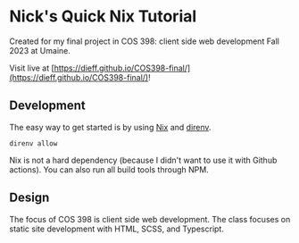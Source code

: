 # Nick's Quick Nix Tutorial

Created for my final project in COS 398: client side web development Fall 2023
at Umaine.

Visit live at [https://dieff.github.io/COS398-final/](https://dieff.github.io/COS398-final/)!

## Development

The easy way to get started is by using [Nix](https://nixos.org/) and [direnv](https://direnv.net/).

```
direnv allow
```

Nix is not a hard dependency (because I didn't want to use it with Github actions).
You can also run all build tools through NPM.

## Design

The focus of COS 398 is client side web development. The class focuses on static site development with HTML, SCSS, and Typescript.
